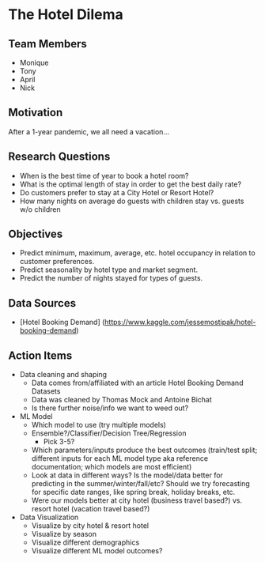 # The Hotel Dilema

## **Team Members**
- Monique
- Tony 
- April 
- Nick 

## **Motivation**

After a 1-year pandemic, we all need a vacation...

## **Research Questions**
- When is the best time of year to book a hotel room?
- What is the optimal length of stay in order to get the best daily rate?
- Do customers prefer to stay at a City Hotel or Resort Hotel? 
- How many nights on average do guests with children stay vs. guests w/o children

## **Objectives**
- Predict minimum, maximum, average, etc. hotel occupancy in relation to customer preferences.
- Predict seasonality by hotel type and market segment.
- Predict the number of nights stayed for types of guests.

## **Data Sources**
- [Hotel Booking Demand] (https://www.kaggle.com/jessemostipak/hotel-booking-demand)


## **Action Items**
- Data cleaning and shaping
  - Data comes from/affiliated with an article Hotel Booking Demand Datasets 
  - Data was cleaned by Thomas Mock and Antoine Bichat
  - Is there further noise/info we want to weed out?
- ML Model
  - Which model to use (try multiple models)
  - Ensemble?/Classifier/Decision Tree/Regression
    - Pick 3-5?
  - Which parameters/inputs produce the best outcomes (train/test split; different inputs for each ML model type aka reference documentation; which models are most efficient)
  - Look at data in different ways? Is the model/data better for predicting in the summer/winter/fall/etc? Should we try forecasting for specific date ranges, like spring break, holiday breaks, etc.
  - Were our models better at city hotel (business travel based?) vs. resort hotel (vacation travel based?)
- Data Visualization 
  - Visualize by city hotel & resort hotel
  - Visualize by season
  - Visualize different demographics
  - Visualize different ML model outcomes?



